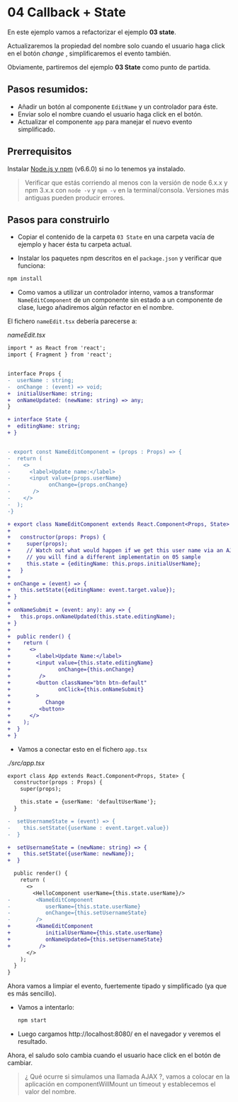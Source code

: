 # 04 Callback + State

En este ejemplo vamos a refactorizar el ejemplo **03 state**.

Actualizaremos la propiedad del nombre solo cuando el usuario haga click en el botón _change_ , simplificaremos el evento también.

Obviamente, partiremos del ejemplo **03 State** como punto de partida.

## Pasos resumidos:

- Añadir un botón al componente `EditName` y un controlador para éste.
- Enviar solo el nombre cuando el usuario haga click en el botón.
- Actualizar el componente `app` para manejar el nuevo evento simplificado.

## Prerrequisitos

Instalar [Node.js y npm](https://nodejs.org/en/) (v6.6.0) si no lo tenemos ya instalado.

> Verificar que estás corriendo al menos con la versión de node 6.x.x y npm 3.x.x con `node -v` y `npm -v` en la terminal/consola. Versiones más antiguas pueden producir errores.

## Pasos para construirlo

- Copiar el contenido de la carpeta `03 State` en una carpeta vacía de ejemplo y hacer ésta tu carpeta actual.

- Instalar los paquetes npm descritos en el `package.json` y verificar que funciona:

```bash
npm install
```

- Como vamos a utilizar un controlador interno, vamos a transformar `NameEditComponent` de un componente sin estado a un componente de clase, luego añadiremos algún refactor en el nombre.

El fichero `nameEdit.tsx` debería parecerse a:

_nameEdit.tsx_

```diff
import * as React from 'react';
import { Fragment } from 'react';


interface Props {
-  userName : string;
-  onChange : (event) => void;
+  initialUserName: string;
+  onNameUpdated: (newName: string) => any;
}

+ interface State {
+  editingName: string;
+ }


- export const NameEditComponent = (props : Props) => {
-  return (
-    <>
-      <label>Update name:</label>
-      <input value={props.userName} 
-            onChange={props.onChange}
-       />
-    </>
-  );
-}

+ export class NameEditComponent extends React.Component<Props, State> {
+ 
+   constructor(props: Props) {
+     super(props);
+     // Watch out what would happen if we get this user name via an AJAX callback
+     // you will find a different implementatin on 05 sample
+     this.state = {editingName: this.props.initialUserName};
+   }
+
+ onChange = (event) => {
+   this.setState({editingName: event.target.value});
+ }
+
+ onNameSubmit = (event: any): any => {
+   this.props.onNameUpdated(this.state.editingName);
+ }
+
+  public render() {
+    return (
+      <>
+        <label>Update Name:</label>
+        <input value={this.state.editingName} 
+               onChange={this.onChange} 
+         />
+        <button className="btn btn-default" 
+               onClick={this.onNameSubmit} 
+        >
+           Change
+         <button>
+      </>
+    );
+  }
+ }
```

- Vamos a conectar esto en el fichero `app.tsx`

_./src/app.tsx_

```diff
export class App extends React.Component<Props, State> {
  constructor(props : Props) {
    super(props);

    this.state = {userName: 'defaultUserName'};
  }

-  setUsernameState = (event) => {
-    this.setState({userName : event.target.value})
-  }

+  setUsernameState = (newName: string) => {
+    this.setState({userName: newName});
+  }

  public render() {
    return (
      <>
        <HelloComponent userName={this.state.userName}/>
-        <NameEditComponent 
-           userName={this.state.userName} 
-           onChange={this.setUsernameState}
-        />
+        <NameEditComponent 
+           initialUserName={this.state.userName} 
+           onNameUpdated={this.setUsernameState}
+         />
      </>
    );
  }
}
```

Ahora vamos a limpiar el evento, fuertemente tipado y simplificado
(ya que es más sencillo).

- Vamos a intentarlo:

  ```bash
  npm start
  ```

- Luego cargamos http://localhost:8080/ en el navegador y veremos el resultado.

Ahora, el saludo solo cambia cuando el usuario hace click en el botón de cambiar.

> ¿ Qué ocurre si simulamos una llamada AJAX ?, vamos a colocar en la aplicación en componentWillMount un timeout y establecemos el valor del nombre.
